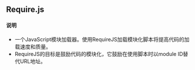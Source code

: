 ## Require.js

#### 说明
* 一个JavaScript模块加载器。使用RequireJS加载模块化脚本将提高代码的加载速度和质量。
* RequireJS的目标是鼓励代码的模块化，它鼓励在使用脚本时以module ID替代URL地址。

#### 
